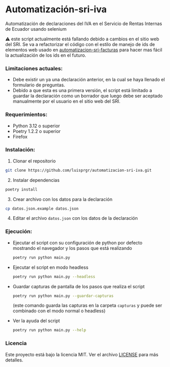# Automatización-sri-iva

Automatización de declaraciones del IVA en el Servicio de Rentas Internas de Ecuador usando selenium  

:warning: este script actualmente está fallando debido a cambios en el sitio web del SRI. Se va a refactorizar el código con el estilo de manejo de ids de elementos web usado en [automatizacion-sri-facturas](https://github.com/luisprgr/automatizacion-sri-facturas) para hacer mas fácil la actualización de los ids en el futuro.


### Limitaciones actuales:
- Debe existir un ya una declaración anterior, en la cual se haya llenado el formulario de preguntas.
- Debido a que esta es una primera versión, el script está limitado a guardar la declaración como un borrador que luego debe ser aceptado manualmente por el usuario en el sitio web del SRI.

### Requerimientos:

- Python 3.12 o superior
- Poetry 1.2.2 o superior
- Firefox

### Instalación:

1. Clonar el repositorio

```bash
git clone https://github.com/luisprgr/automatizacion-sri-iva.git
```

2. Instalar dependencias

```bash
poetry install
```

3. Crear archivo con los datos para la declaración

```bash
cp datos.json.example datos.json
```

4. Editar el archivo `datos.json` con los datos de la declaración

### Ejecución:

- Ejecutar el script con su configuración de python por defecto mostrando el navegador y los pasos que está realizando

    ```bash
    poetry run python main.py
    ```

- Ejecutar el script en modo headless

    ```bash
    poetry run python main.py --headless
    ```

- Guardar capturas de pantalla de los pasos que realiza el script

    ```bash
    poetry run python main.py --guardar-capturas
    ```
    
    (este comando guarda las capturas en la carpeta `capturas` y puede ser combinado con el modo normal o headless)

- Ver la ayuda del script

    ```bash
    poetry run python main.py --help
    ```

### Licencia

Este proyecto está bajo la licencia MIT. Ver el archivo [LICENSE](LICENSE) para más detalles.


